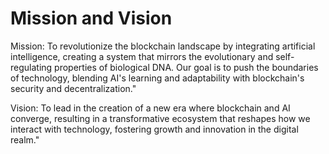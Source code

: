 # Mission and Vision

Mission: To revolutionize the blockchain landscape by integrating artificial intelligence, creating a system that mirrors the evolutionary and self-regulating properties of biological DNA. Our goal is to push the boundaries of technology, blending AI's learning and adaptability with blockchain's security and decentralization."

Vision:  To lead in the creation of a new era where blockchain and AI converge, resulting in a transformative ecosystem that reshapes how we interact with technology, fostering growth and innovation in the digital realm."
